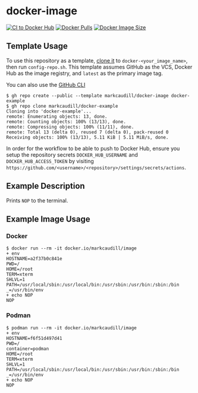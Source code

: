 # docker-image

<!-- Badges -->
[![CI to Docker Hub](https://github.com/markcaudill/docker-image/actions/workflows/ci.yml/badge.svg?branch=main)](https://github.com/markcaudill/docker-image/actions/workflows/ci.yml)
[![Docker Pulls](https://img.shields.io/docker/pulls/markcaudill/image)](https://hub.docker.com/repository/docker/markcaudill/image)
[![Docker Image Size](https://img.shields.io/docker/image-size/markcaudill/image/latest?label=latest)](https://hub.docker.com/repository/docker/markcaudill/image/tags?page=1&ordering=last_updated)
<!-- /Badges -->

## Template Usage

To use this repository as a template,
[clone it](https://github.com/markcaudill/docker-image/generate)
to `docker-<your_image_name>`, then run `config-repo.sh`. This template
assumes GitHub as the VCS, Docker Hub as the image registry, and `latest`
as the primary image tag.

You can also use the [GitHub CLI](https://cli.github.com/)

```console
$ gh repo create --public --template markcaudill/docker-image docker-example
$ gh repo clone markcaudill/docker-example
Cloning into 'docker-example'...
remote: Enumerating objects: 13, done.
remote: Counting objects: 100% (13/13), done.
remote: Compressing objects: 100% (11/11), done.
remote: Total 13 (delta 0), reused 7 (delta 0), pack-reused 0
Receiving objects: 100% (13/13), 5.11 KiB | 5.11 MiB/s, done.
```

In order for the workflow to be able to push to Docker Hub, ensure you setup
the repository secrets `DOCKER_HUB_USERNAME` and `DOCKER_HUB_ACCESS_TOKEN` by
visiting `https://github.com/<username>/<repository>/settings/secrets/actions`.

## Example Description

Prints `NOP` to the terminal.

## Example Image Usage

### Docker

```console
$ docker run --rm -it docker.io/markcaudill/image
+ env
HOSTNAME=a2f37b0c841e
PWD=/
HOME=/root
TERM=xterm
SHLVL=1
PATH=/usr/local/sbin:/usr/local/bin:/usr/sbin:/usr/bin:/sbin:/bin
_=/usr/bin/env
+ echo NOP
NOP
```

### Podman

```console
$ podman run --rm -it docker.io/markcaudill/image
+ env
HOSTNAME=f6f51d497d41
PWD=/
container=podman
HOME=/root
TERM=xterm
SHLVL=1
PATH=/usr/local/sbin:/usr/local/bin:/usr/sbin:/usr/bin:/sbin:/bin
_=/usr/bin/env
+ echo NOP
NOP
```
